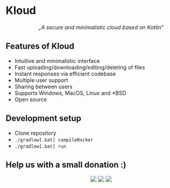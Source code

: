 # Kloud
<p align="center">
    <i>„A secure and minimalistic cloud based on Kotlin“</i>
    <!--<br><br>
    <a target="_blank" href="https://floobits.com/marvinborner/kloud/redirect">
      <img alt="Floobits Status" src="https://floobits.com/marvinborner/kloud.svg" />
    </a>-->
</p>

## Features of Kloud
- Intuitive and minimalistic interface
- Fast uploading/downloading/editing/deleting of files
- Instant responses via efficient codebase
- Multiple user support
- Sharing between users
- Supports Windows, MacOS, Linux and *BSD
- Open source

## Development setup
* Clone repository
* `./gradlew[.bat] compileRocker`
* `./gradlew[.bat] run`

## Help us with a small donation :)
<p align="center">
    <a target="_blank" href="https://spectrocoin.com/en/integration/buttons/47657-VfniCDsqms.html"><img src="https://img.shields.io/badge/Donate-Bitcoin-yellow.svg?longCache=true&style=for-the-badge" /></a>
    <a target="_blank" href="https://spectrocoin.com/en/integration/buttons/47848-kD0U8S8el6.html"><img src="https://img.shields.io/badge/Donate-DASH-blue.svg?longCache=true&style=for-the-badge" /></a>
    <a target="_blank" href="https://paypal.me/marvinborner/5usd"><img src="https://img.shields.io/badge/Donate-PayPal-green.svg?longCache=true&style=for-the-badge" /></a>
</p>
